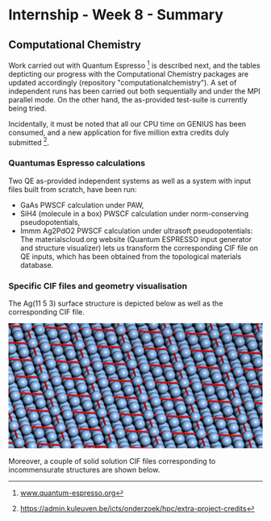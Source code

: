 # Internship - Week 8 - Summary

## Computational Chemistry

Work carried out with Quantum Espresso [^1] is described next, and the tables depticting our progress with the Computational Chemistry packages are updated accordingly (repository "computationalchemistry"). A set of independent runs has been carried out both sequentially and under the MPI parallel mode. On the other hand, the as-provided test-suite is currently being tried.

Incidentally, it must be noted that all our CPU time on GENIUS has been consumed, and a new application for five million extra credits duly submitted [^2].

### Quantumas Espresso calculations

Two QE as-provided independent systems as well as a system with input files built from scratch, have been run: 

 - GaAs PWSCF calculation under PAW,
 - SiH4 (molecule in a box) PWSCF calculation under norm-conserving pseudopotentials,
 - Immm Ag2PdO2 PWSCF calculation under ultrasoft pseudopotentials: The materialscloud.org website (Quantum ESPRESSO input generator and structure visualizer) lets us transform the corresponding CIF file on QE inputs, which has been obtained from the topological materials database.

### Specific CIF files and geometry visualisation 

The Ag(11 5 3) surface structure is depicted below as well as the corresponding CIF file.

 ![](Ag1153.png)
 
 Moreover, a couple of solid solution CIF files corresponding to incommensurate
 structures are shown below.

[^1]: www.quantum-espresso.org
[^2]: https://admin.kuleuven.be/icts/onderzoek/hpc/extra-project-credits